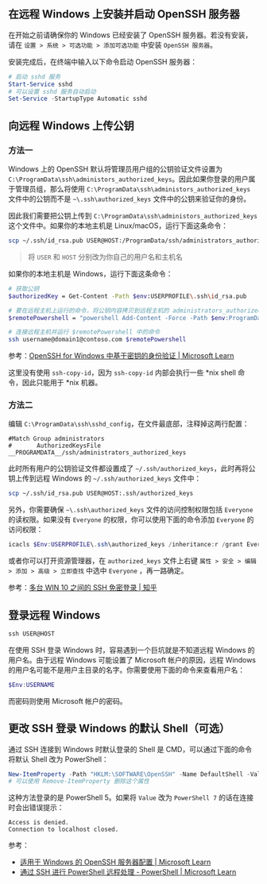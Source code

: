 ## 在远程 Windows 上安装并启动 OpenSSH 服务器

在开始之前请确保你的 Windows 已经安装了 OpenSSH 服务器。若没有安装，请在 `设置 > 系统 > 可选功能 > 添加可选功能` 中安装 `OpenSSH 服务器`。

安装完成后，在终端中输入以下命令启动 OpenSSH 服务器：

```powershell
# 启动 sshd 服务
Start-Service sshd
# 可以设置 sshd 服务自动启动
Set-Service -StartupType Automatic sshd
```

## 向远程 Windows 上传公钥

### 方法一

Windows 上的 OpenSSH 默认将管理员用户组的公钥验证文件设置为 `C:\ProgramData\ssh\administors_authorized_keys`。因此如果你登录的用户属于管理员组，那么将使用 `C:\ProgramData\ssh\administors_authorized_keys` 文件中的公钥而不是 `~\.ssh\authorized_keys` 文件中的公钥来验证你的身份。

因此我们需要把公钥上传到 `C:\ProgramData\ssh\administors_authorized_keys` 这个文件中。如果你的本地主机是 Linux/macOS，运行下面这条命令：

```sh
scp ~/.ssh/id_rsa.pub USER@HOST:/ProgramData/ssh/administrators_authorized_keys
```

> 将 `USER` 和 `HOST` 分别改为你自己的用户名和主机名

如果你的本地主机是 Windows，运行下面这条命令：

```sh
# 获取公钥
$authorizedKey = Get-Content -Path $env:USERPROFILE\.ssh\id_rsa.pub

# 要在远程主机上运行的命令，将公钥内容拷贝到远程主机的 administrators_authorized_keys 文件
$remotePowershell = "powershell Add-Content -Force -Path $env:ProgramData\ssh\administrators_authorized_keys -Value '''$authorizedKey''';icacls.exe ""$env:ProgramData\ssh\administrators_authorized_keys"" /inheritance:r /grant ""Administrators:F"" /grant ""SYSTEM:F"""

# 连接远程主机并运行 $remotePowershell 中的命令
ssh username@domain1@contoso.com $remotePowershell
```

参考：[OpenSSH for Windows 中基于密钥的身份验证 | Microsoft Learn](https://learn.microsoft.com/zh-cn/windows-server/administration/openssh/openssh_keymanagement?source=docs)

这里没有使用 `ssh-copy-id`，因为 `ssh-copy-id` 内部会执行一些 *nix shell 命令，因此只能用于 *nix 机器。

### 方法二

编辑 `C:\ProgramData\ssh\sshd_config`，在文件最底部，注释掉这两行配置：

```config
#Match Group administrators
#       AuthorizedKeysFile __PROGRAMDATA__/ssh/administrators_authorized_keys
```

此时所有用户的公钥验证文件都设置成了 `~/.ssh/authorized_keys`，此时再将公钥上传到远程 Windows 的 `~/.ssh/authorized_keys` 文件中：

```sh
scp ~/.ssh/id_rsa.pub USER@HOST:.ssh/authorized_keys
```

另外，你需要确保 `~\.ssh\authorized_keys` 文件的访问控制权限包括 `Everyone` 的读权限。如果没有 `Everyone` 的权限，你可以使用下面的命令添加 `Everyone` 的访问权限：

```powershell
icacls $Env:USERPROFILE\.ssh\authorized_keys /inheritance:r /grant Everyone:F
```

或者你可以打开资源管理器，在 `authorized_keys` 文件上右键 `属性 > 安全 > 编辑 > 添加 > 高级 > 立即查找` 中选中 `Everyone` ，再一路确定。

参考：[多台 WIN 10 之间的 SSH 免密登录 | 知乎](https://zhuanlan.zhihu.com/p/111812831)

## 登录远程 Windows

```powershell
ssh USER@HOST
```

在使用 SSH 登录 Windows 时，容易遇到一个巨坑就是不知道远程 Windows 的用户名。由于远程 Windows 可能设置了 Microsoft 帐户的原因，远程 Windows 的用户名可能不是用户主目录的名字。你需要使用下面的命令来查看用户名：

```powershell
$Env:USERNAME
```

而密码则使用 Microsoft 帐户的密码。

## 更改 SSH 登录 Windows 的默认 Shell（可选）

通过 SSH 连接到 Windows 时默认登录的 Shell 是 CMD，可以通过下面的命令将默认 Shell 改为 PowerShell：

```powershell
New-ItemProperty -Path "HKLM:\SOFTWARE\OpenSSH" -Name DefaultShell -Value "C:\Windows\System32\WindowsPowerShell\v1.0\powershell.exe" -PropertyType String -Force
# 可以使用 Remove-ItemProperty 删除这个属性
```

这种方法登录的是 PowerShell 5。如果将 `Value` 改为 `PowerShell 7` 的话在连接时会出错误提示：

```
Access is denied.
Connection to localhost closed.
```

参考：

- [适用于 Windows 的 OpenSSH 服务器配置 | Microsoft Learn](https://learn.microsoft.com/zh-cn/windows-server/administration/openssh/openssh_server_configuration#configuring-the-default-shell-for-openssh-in-windows)
- [通过 SSH 进行 PowerShell 远程处理 - PowerShell | Microsoft Learn](https://learn.microsoft.com/zh-cn/powershell/scripting/learn/remoting/ssh-remoting-in-powershell-core?view=powershell-7.3)